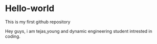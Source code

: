# Hello-world
This is my first github repository

Hey guys, i am tejas,young and dynamic engineering student intrested in coding.
